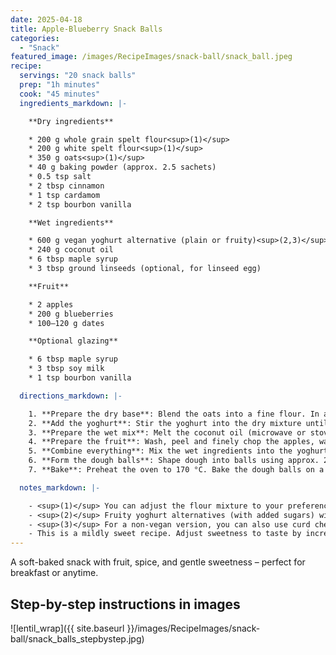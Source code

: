 ```yaml
---
date: 2025-04-18
title: Apple-Blueberry Snack Balls
categories:
  - "Snack"
featured_image: /images/RecipeImages/snack-ball/snack_ball.jpeg
recipe:
  servings: "20 snack balls"
  prep: "1h minutes"
  cook: "45 minutes"
  ingredients_markdown: |-

    **Dry ingredients**

    * 200 g whole grain spelt flour<sup>(1)</sup>
    * 200 g white spelt flour<sup>(1)</sup>
    * 350 g oats<sup>(1)</sup>
    * 40 g baking powder (approx. 2.5 sachets)
    * 0.5 tsp salt
    * 2 tbsp cinnamon
    * 1 tsp cardamom
    * 2 tsp bourbon vanilla

    **Wet ingredients**

    * 600 g vegan yoghurt alternative (plain or fruity)<sup>(2,3)</sup>
    * 240 g coconut oil
    * 6 tbsp maple syrup
    * 3 tbsp ground linseeds (optional, for linseed egg)

    **Fruit**

    * 2 apples
    * 200 g blueberries
    * 100–120 g dates

    **Optional glazing**

    * 6 tbsp maple syrup
    * 3 tbsp soy milk
    * 1 tsp bourbon vanilla

  directions_markdown: |-

    1. **Prepare the dry base**: Blend the oats into a fine flour. In a large bowl, mix the oat flour, spelt flours, salt, cinnamon, cardamom, and vanilla.
    2. **Add the yoghurt**: Stir the yoghurt into the dry mixture until well combined.
    3. **Prepare the wet mix**: Melt the coconut oil (microwave or stovetop). Mix in the maple syrup. If using linseeds, prepare a linseed egg by mixing 3 tbsp ground linseeds with 9 tbsp water. Let soak for 10 minutes.
    4. **Prepare the fruit**: Wash, peel and finely chop the apples, wash the blueberries, and cut the dates into small pieces.
    5. **Combine everything**: Mix the wet ingredients into the yoghurt-flour mixture, then fold in the fruit. Stir until evenly distributed.
    6. **Form the dough balls**: Shape dough into balls using approx. 2 tbsp per piece (~100 g). You should get around 20 dough balls. If using the glaze, brush the tops with the maple-soy glaze mixture.
    7. **Bake**: Preheat the oven to 170 °C. Bake the dough balls on a lined tray for about 45 minutes, until golden and set.

  notes_markdown: |-

    - <sup>(1)</sup> You can adjust the flour mixture to your preference. For a gluten-free version, use only oat flour. For a lighter texture, use only white flour.
    - <sup>(2)</sup> Fruity yoghurt alternatives (with added sugars) will naturally sweeten the dough.
    - <sup>(3)</sup> For a non-vegan version, you can also use curd cheese (de: Quark).
    - This is a mildly sweet recipe. Adjust sweetness to taste by increasing maple syrup or dates. You can also use just one sweetener (e.g. 200 g dates only).
---
```


A soft-baked snack with fruit, spice, and gentle sweetness – perfect for breakfast or anytime.

<h2>Step-by-step instructions in images</h2>

![lentil_wrap]({{ site.baseurl }}/images/RecipeImages/snack-ball/snack_balls_stepbystep.jpg)